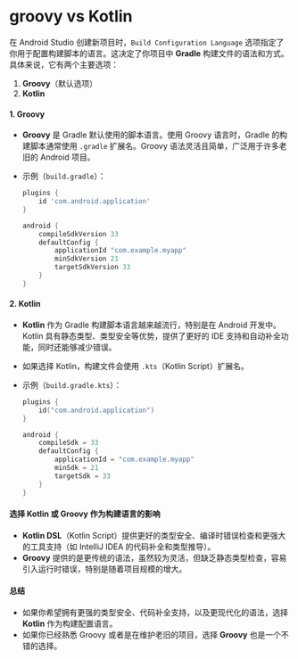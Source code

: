 # groovy vs Kotlin

在 Android Studio 创建新项目时，`Build Configuration Language` 选项指定了你用于配置构建脚本的语言。这决定了你项目中 **Gradle** 构建文件的语法和方式。具体来说，它有两个主要选项：

1. **Groovy**（默认选项）
2. **Kotlin**

#### 1. **Groovy**

* **Groovy** 是 Gradle 默认使用的脚本语言。使用 Groovy 语言时，Gradle 的构建脚本通常使用 `.gradle` 扩展名。Groovy 语法灵活且简单，广泛用于许多老旧的 Android 项目。
*   示例（`build.gradle`）：

    ```groovy
    plugins {
        id 'com.android.application'
    }

    android {
        compileSdkVersion 33
        defaultConfig {
            applicationId "com.example.myapp"
            minSdkVersion 21
            targetSdkVersion 33
        }
    }
    ```

#### 2. **Kotlin**

* **Kotlin** 作为 Gradle 构建脚本语言越来越流行，特别是在 Android 开发中。Kotlin 具有静态类型、类型安全等优势，提供了更好的 IDE 支持和自动补全功能，同时还能够减少错误。
* 如果选择 Kotlin，构建文件会使用 `.kts`（Kotlin Script）扩展名。
*   示例（`build.gradle.kts`）：

    ```kotlin
    plugins {
        id("com.android.application")
    }

    android {
        compileSdk = 33
        defaultConfig {
            applicationId = "com.example.myapp"
            minSdk = 21
            targetSdk = 33
        }
    }
    ```

#### 选择 **Kotlin** 或 **Groovy** 作为构建语言的影响

* **Kotlin DSL**（Kotlin Script）提供更好的类型安全、编译时错误检查和更强大的工具支持（如 IntelliJ IDEA 的代码补全和类型推导）。
* **Groovy** 提供的是更传统的语法，虽然较为灵活，但缺乏静态类型检查，容易引入运行时错误，特别是随着项目规模的增大。

#### 总结

* 如果你希望拥有更强的类型安全、代码补全支持，以及更现代化的语法，选择 **Kotlin** 作为构建配置语言。
* 如果你已经熟悉 Groovy 或者是在维护老旧的项目，选择 **Groovy** 也是一个不错的选择。
